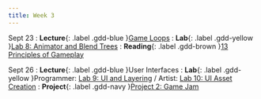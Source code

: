 ```yaml
---
title: Week 3
---
```


Sept 23
: **Lecture**{: .label .gdd-blue }[Game Loops]
: **Lab**{: .label .gdd-yellow }[Lab 8: Animator and Blend Trees]
: **Reading**{: .label .gdd-brown }[13 Principles of Gameplay]

Sept 26
: **Lecture**{: .label .gdd-blue }User Interfaces
: **Lab**{: .label .gdd-yellow }Programmer: [Lab 9: UI and Layering] / Artist: [Lab 10: UI Asset Creation]
: **Project**{: .label .gdd-navy }[Project 2: Game Jam]

[Game Loops]: https://docs.google.com/presentation/d/1dhLGdGosFGorM3Pi5DrzG_XiJi5vmJ_5JorjLNbXX_0/edit?usp=drive_link
[User Interfaces]: https://docs.google.com/presentation/d/1mf9k3ZQxBLTRq01irq64hlTZB0PXb0cuQIRxhm1_4KU/edit?usp=drive_link 

[Lab 8: Animator and Blend Trees]: ./../pages/labs/lab8/lab8
[Lab 9: UI and Layering]: ./../pages/labs/lab9/lab9
[Lab 10: UI Asset Creation]: ./../pages/labs/lab10/lab10

[Project 2: Game Jam]: ./../pages/projects/project2/project2

[13 Principles of Gameplay]: https://www.gamedeveloper.com/design/the-13-basic-principles-of-gameplay-design#close-modal

[User Interfaces]: https://docs.google.com/presentation/d/1nzLXBeCPWFVryBPw1MBpqQ376M-SjtJJgN7OE7OAMX8/edit?usp=sharing

[Game Loops]: https://docs.google.com/presentation/d/1dlbcmQ_yy0W_kbvMs8JkeLnEiBWiVEief9LDr0Ek5-E/edit?usp=sharing